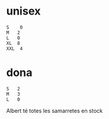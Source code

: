 # unisex
    S	 0
	M	2
	L	0
	XL	8
	XXL	 4

# dona
	S	2
	M	3
	L	0

Albert té totes les samarretes en stock
